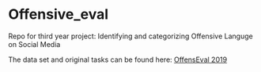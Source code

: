 # Offensive_eval
Repo for third year project: Identifying and categorizing Offensive Languge on Social Media


The data set and original tasks can be found here:
[OffensEval 2019](https://sites.google.com/site/offensevalsharedtask/offenseval2019)